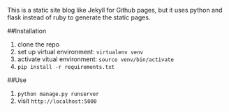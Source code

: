 This is a static site blog like Jekyll for Github pages, but it uses python and flask instead of ruby to generate the static pages.

##Installation

1. clone the repo
2. set up virtual environment: `virtualenv venv`
3. activate vitual environment: `source venv/bin/activate`
4. `pip install -r requirements.txt`

##Use

1. `python manage.py runserver`
2. visit `http://localhost:5000`
